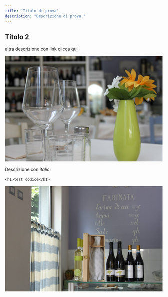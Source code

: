 ```yaml
---
title: 'Titolo di prova'
description: "Descrizione di prova."
---
```


## Titolo 2


altra descrizione con link [clicca qui](https://www.abcinteractive.it/)

![immagine bo-russ](assets/01.jpg)

Descrizione con _italic_.

`<h1>test codice</h1>`

![immagine bo-russ](assets/02.jpg)


